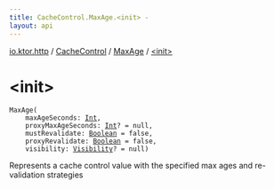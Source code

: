 ```yaml
---
title: CacheControl.MaxAge.<init> - 
layout: api
---
```


<div class='api-docs-breadcrumbs'><a href="../../index.html">io.ktor.http</a> / <a href="../index.html">CacheControl</a> / <a href="index.html">MaxAge</a> / <a href="./-init-.html">&lt;init&gt;</a></div>

# &lt;init&gt;

<div class="signature"><code><span class="identifier">MaxAge</span><span class="symbol">(</span><br/>&nbsp;&nbsp;&nbsp;&nbsp;<span class="parameterName" id="io.ktor.http.CacheControl.MaxAge$<init>(kotlin.Int, kotlin.Int, kotlin.Boolean, kotlin.Boolean, io.ktor.http.CacheControl.Visibility)/maxAgeSeconds">maxAgeSeconds</span><span class="symbol">:</span>&nbsp;<a href="https://kotlinlang.org/api/latest/jvm/stdlib/kotlin/-int/index.html"><span class="identifier">Int</span></a><span class="symbol">, </span><br/>&nbsp;&nbsp;&nbsp;&nbsp;<span class="parameterName" id="io.ktor.http.CacheControl.MaxAge$<init>(kotlin.Int, kotlin.Int, kotlin.Boolean, kotlin.Boolean, io.ktor.http.CacheControl.Visibility)/proxyMaxAgeSeconds">proxyMaxAgeSeconds</span><span class="symbol">:</span>&nbsp;<a href="https://kotlinlang.org/api/latest/jvm/stdlib/kotlin/-int/index.html"><span class="identifier">Int</span></a><span class="symbol">?</span>&nbsp;<span class="symbol">=</span>&nbsp;null<span class="symbol">, </span><br/>&nbsp;&nbsp;&nbsp;&nbsp;<span class="parameterName" id="io.ktor.http.CacheControl.MaxAge$<init>(kotlin.Int, kotlin.Int, kotlin.Boolean, kotlin.Boolean, io.ktor.http.CacheControl.Visibility)/mustRevalidate">mustRevalidate</span><span class="symbol">:</span>&nbsp;<a href="https://kotlinlang.org/api/latest/jvm/stdlib/kotlin/-boolean/index.html"><span class="identifier">Boolean</span></a>&nbsp;<span class="symbol">=</span>&nbsp;false<span class="symbol">, </span><br/>&nbsp;&nbsp;&nbsp;&nbsp;<span class="parameterName" id="io.ktor.http.CacheControl.MaxAge$<init>(kotlin.Int, kotlin.Int, kotlin.Boolean, kotlin.Boolean, io.ktor.http.CacheControl.Visibility)/proxyRevalidate">proxyRevalidate</span><span class="symbol">:</span>&nbsp;<a href="https://kotlinlang.org/api/latest/jvm/stdlib/kotlin/-boolean/index.html"><span class="identifier">Boolean</span></a>&nbsp;<span class="symbol">=</span>&nbsp;false<span class="symbol">, </span><br/>&nbsp;&nbsp;&nbsp;&nbsp;<span class="parameterName" id="io.ktor.http.CacheControl.MaxAge$<init>(kotlin.Int, kotlin.Int, kotlin.Boolean, kotlin.Boolean, io.ktor.http.CacheControl.Visibility)/visibility">visibility</span><span class="symbol">:</span>&nbsp;<a href="../-visibility/index.html"><span class="identifier">Visibility</span></a><span class="symbol">?</span>&nbsp;<span class="symbol">=</span>&nbsp;null<span class="symbol">)</span></code></div>

Represents a cache control value with the specified max ages and re-validation strategies

